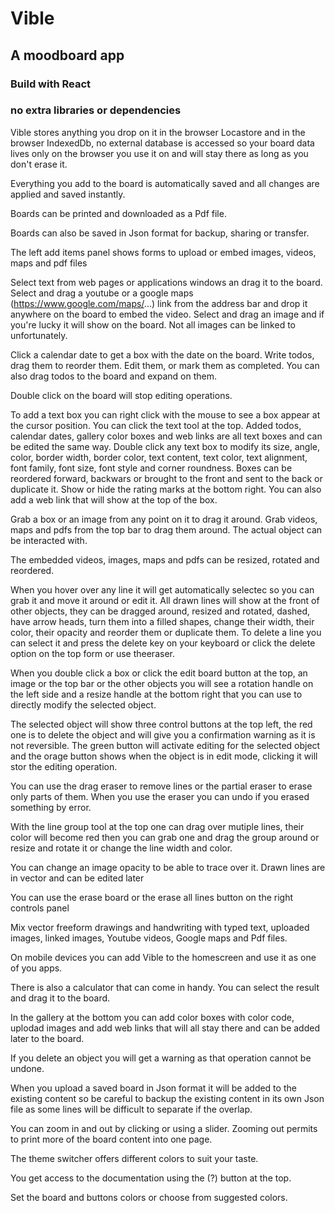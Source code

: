 # Vible

## A moodboard app

### Build with React

### no extra libraries or dependencies

Vible stores anything you drop on it in the browser Locastore and in the browser IndexedDb, no external database is accessed so your board data lives only on the browser you use it on and will stay there as long as you don't erase it.

Everything you add to the board is automatically saved and all changes are applied and saved instantly.

Boards can be printed and downloaded as a Pdf file.

Boards can also be saved in Json format for backup, sharing or transfer.

The left add items panel shows forms to upload or embed images, videos, maps and pdf files

Select text from web pages or applications windows an drag it to the board.
Select and drag a youtube or a google maps (https://www.google.com/maps/...) link from the address bar and drop it anywhere on the board to embed the video.
Select and drag an image and if you're lucky it will show on the board. Not all images can be linked to unfortunately.

Click a calendar date to get a box with the date on the board.
Write todos, drag them to reorder them. Edit them, or mark them as completed.
You can also drag todos to the board and expand on them.

Double click on the board will stop editing operations.

To add a text box you can right click with the mouse to see a box appear at the cursor position. You can click the text tool at the top. Added todos, calendar dates, gallery color boxes and web links are all text boxes and can be edited the same way.
Double click any text box to modify its size, angle, color, border width, border color, text content, text color, text alignment, font family, font size, font style and corner roundness.
Boxes can be reordered forward, backwars or brought to the front and sent to the back or duplicate it.
Show or hide the rating marks at the bottom right.
You can also add a web link that will show at the top of the box.

Grab a box or an image from any point on it to drag it around.
Grab videos, maps and pdfs from the top bar to drag them around. The actual object can be interacted with.

The embedded videos, images, maps and pdfs can be resized, rotated and reordered.

When you hover over any line it will get automatically selectec so you can grab it and move it around or edit it.
All drawn lines will show at the front of other objects, they can be dragged around, resized and rotated, dashed, have arrow heads, turn them into a filled shapes, change their width, their color, their opacity and reorder them or duplicate them.
To delete a line you can select it and press the delete key on your keyboard or click the delete option on the top form or use theeraser.

When you double click a box or click the edit board button at the top, an image or the top bar or the other objects you will see a rotation handle on the left side and a resize handle at the bottom right that you can use to directly modify the selected object.

The selected object will show three control buttons at the top left, the red one is to delete the object and will give you a confirmation warning as it is not reversible. The green button will activate editing for the selected object and the orage button shows when the object is in edit mode, clicking it will stor the editing operation.

You can use the drag eraser to remove lines or the partial eraser to erase only parts of them.
When you use the eraser you can undo if you erased something by error.

With the line group tool at the top one can drag over mutiple lines, their color will become red then you can grab one and drag the group around or resize and rotate it or change the line width and color.

You can change an image opacity to be able to trace over it. Drawn lines are in vector and can be edited later

You can use the erase board or the erase all lines button on the right controls panel

Mix vector freeform drawings and handwriting with typed text, uploaded images, linked images, Youtube videos, Google maps and Pdf files.

On mobile devices you can add Vible to the homescreen and use it as one of you apps.

There is also a calculator that can come in handy. You can select the result and drag it to the board.

In the gallery at the bottom you can add color boxes with color code, uplodad images and add web links that will all stay there and can be added later to the board.

If you delete an object you will get a warning as that operation cannot be undone.

When you upload a saved board in Json format it will be added to the existing content so be careful to backup the existing content in its own Json file as some lines will be difficult to separate if the overlap.

You can zoom in and out by clicking or using a slider. Zooming out permits to print more of the board content into one page.

The theme switcher offers different colors to suit your taste.

You get access to the documentation using the (?) button at the top.

Set the board and buttons colors or choose from suggested colors.
